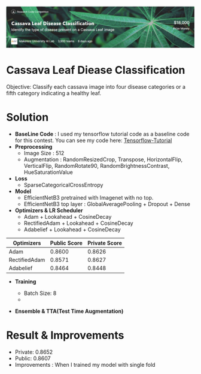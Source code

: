 ![image](image/Cassava_Leaf_Classification.JPG)
# Cassava Leaf Diease Classification
Objective: Classify each cassava image into four disease categories or a fifth category indicating a healthy leaf.

# Solution
 + **BaseLine Code** : I used my tensorflow tutorial code as a baseline code for this contest. You can see my code here: [Tensorflow-Tutorial](https://github.com/stuart-park/Intern-Tensorflow_Tutorial)
 +  **Preprocessing**
    + Image Size : 512
    + Augmentation :  RandomResizedCrop, Transpose, HorizontalFlip, VerticalFlip, RandomRotate90, RandomBrightnessContrast, HueSaturationValue
 + **Loss**
    + SparseCategoricalCrossEntropy
 +  **Model**
    + EfficientNetB3 pretrained with Imagenet with no top.
    + EfficientNetB3 top layer : GlobalAveragePooling + Dropout + Dense
 +  **Optimizers & LR Scheduler**
    + Adam + Lookahead + CosineDecay
    + RectifiedAdam + Lookahead + CosineDecay
    + Adabelief + Lookahead + CosineDecay
 
| Optimizers  | Public Score | Private Score |
| ------------- | ------------- | ------------- |
| Adam  | 0.8600  | 0.8626  |
| RectifiedAdam  | 0.8571  | 0.8627 |
| Adabelief  | 0.8464  | 0.8448  |

+ **Training**
    + Batch Size: 8
    + 

+ **Ensemble & TTA(Test Time Augmentation)**

# Result & Improvements
+ Private: 0.8652
+ Public: 0.8607
+ Improvements : When I trained my model with single fold 

